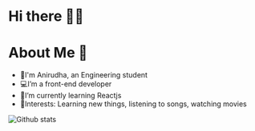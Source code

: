 # Hi there 👋🏻


# About Me 🚨

- 👀I'm Anirudha, an Engineering student
- 💻I’m a front-end developer
- 🌱I’m currently learning Reactjs
- 💫Interests: Learning new things, listening to songs, watching movies

![Github stats](https://github-readme-stats.vercel.app/api?username=anirudhafandade007)
